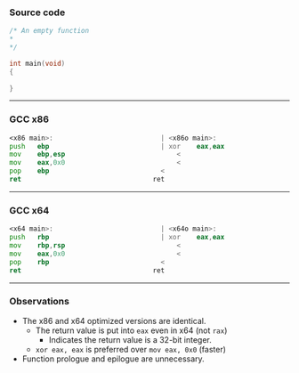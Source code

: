### Source code

```c
/* An empty function
*
*/

int main(void)
{
    
}
```

---

### GCC x86

```asm
<x86 main>:						      |	<x86o main>:
push   ebp						      |	xor    eax,eax
mov    ebp,esp						      <
mov    eax,0x0						      <
pop    ebp						      <
ret    								ret    
```

---

### GCC x64

```asm
<x64 main>:						      |	<x64o main>:
push   rbp						      |	xor    eax,eax
mov    rbp,rsp						      <
mov    eax,0x0						      <
pop    rbp						      <
ret    								ret    
```

---

### Observations

* The x86 and x64 optimized versions are identical.
    * The return value is put into `eax` even in x64 (not `rax`)
        * Indicates the return value is a 32-bit integer.
    * `xor eax, eax` is preferred over `mov eax, 0x0` (faster)
* Function prologue and epilogue are unnecessary.
